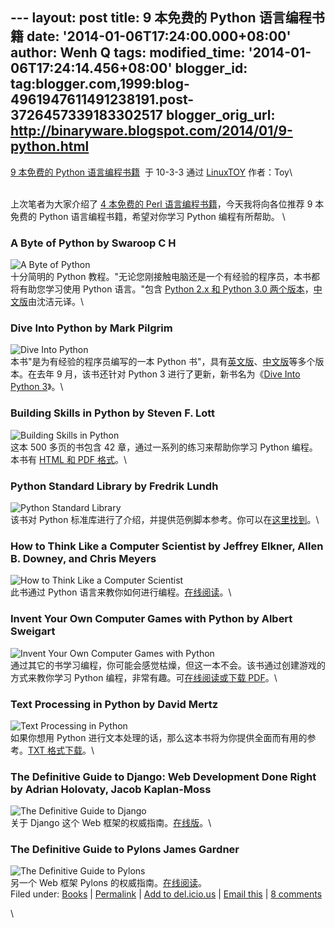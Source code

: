 --- layout: post title: 9 本免费的 Python 语言编程书籍 date:
'2014-01-06T17:24:00.000+08:00' author: Wenh Q tags: modified\_time:
'2014-01-06T17:24:14.456+08:00' blogger\_id:
tag:blogger.com,1999:blog-4961947611491238191.post-3726457339183302517
blogger\_orig\_url: http://binaryware.blogspot.com/2014/01/9-python.html
---

[9 本免费的 Python
语言编程书籍](http://linuxtoy.org/archives/9-free-python-books.html)  于
10-3-3 通过 [LinuxTOY](http://linuxtoy.org/) 作者：Toy\

\
上次笔者为大家介绍了 [4 本免费的 Perl
语言编程书籍](http://linuxtoy.org/archives/4-free-perl-books.html)，今天我将向各位推荐
9 本免费的 Python 语言编程书籍，希望对你学习 Python 编程有所帮助。 \

### A Byte of Python by Swaroop C H

![A Byte of Python](http://linuxtoy.org/images/2010/02/bop.jpg)\
十分简明的 Python
教程。"无论您刚接触电脑还是一个有经验的程序员，本书都将有助您学习使用
Python 语言。"包含 [Python 2.x 和 Python 3.0
两个版本](http://www.swaroopch.com/notes/Python)，[中文版](http://linuxtoy.org/docs/bop/)由沈洁元译。\

### Dive Into Python by Mark Pilgrim

![Dive Into Python](http://linuxtoy.org/images/2010/02/dip.jpg)\
本书"是为有经验的程序员编写的一本 Python
书"，具有[英文版](http://diveintopython.org/)、[中文版](http://linuxtoy.org/docs/dip/)等多个版本。在去年
9 月，该书还针对 Python 3 进行了更新，新书名为《[Dive Into Python
3](http://diveintopython3.org/)》。\

### Building Skills in Python by Steven F. Lott

![Building Skills in
Python](http://linuxtoy.org/images/2010/02/bip.jpg)\
这本 500 多页的书包含 42 章，通过一系列的练习来帮助你学习 Python
编程。本书有 [HTML 和 PDF
格式](http://homepage.mac.com/s_lott/books/python.html)。\

### Python Standard Library by Fredrik Lundh

![Python Standard Library](http://linuxtoy.org/images/2010/02/psl.gif)\
该书对 Python
标准库进行了介绍，并提供范例脚本参考。你可以在[这里找到](http://effbot.org/zone/librarybook-index.htm)。\

### How to Think Like a Computer Scientist by Jeffrey Elkner, Allen B. Downey, and Chris Meyers

![How to Think Like a Computer
Scientist](http://linuxtoy.org/images/2010/02/hcp.jpg)\
此书通过 Python
语言来教你如何进行编程。[在线阅读](http://openbookproject.net//thinkCSpy/)。\

### Invent Your Own Computer Games with Python by Albert Sweigart

![Invent Your Own Computer Games with
Python](http://linuxtoy.org/images/2010/02/iwp.png)\
通过其它的书学习编程，你可能会感觉枯燥，但这一本不会。该书通过创建游戏的方式来教你学习
Python 编程，非常有趣。可[在线阅读或下载
PDF](http://inventwithpython.com/)。\

### Text Processing in Python by David Mertz

![Text Processing in
Python](http://linuxtoy.org/images/2010/02/tpp.jpg)\
如果你想用 Python
进行文本处理的话，那么这本书将为你提供全面而有用的参考。[TXT
格式下载](http://gnosis.cx/TPiP/)。\

### The Definitive Guide to Django: Web Development Done Right by Adrian Holovaty, Jacob Kaplan-Moss

![The Definitive Guide to
Django](http://linuxtoy.org/images/2010/02/dgd.gif)\
关于 Django 这个 Web
框架的权威指南。[在线版](http://www.djangobook.com/)。\

### The Definitive Guide to Pylons James Gardner

![The Definitive Guide to
Pylons](http://linuxtoy.org/images/2010/02/dgp.jpg)\
另一个 Web 框架 Pylons 的权威指南。[在线阅读](http://pylonsbook.com/)。\
Filed under:
[Books](http://linuxtoy.org/category/books "View all posts in Books") |
[Permalink](http://linuxtoy.org/archives/9-free-python-books.html) |
[Add to
del.icio.us](http://delicious.com/save?url=http://linuxtoy.org/archives/9-free-python-books.html&title=9%20%E6%9C%AC%E5%85%8D%E8%B4%B9%E7%9A%84%20Python%20%E8%AF%AD%E8%A8%80%E7%BC%96%E7%A8%8B%E4%B9%A6%E7%B1%8D)
| [Email
this](mailto:?Subject=Check+This+Out&body=I+think+you%27ll+like+this%3A+http%3A%2F%2Flinuxtoy.org%2Farchives%2F9-free-python-books.html)
| [8
comments](http://linuxtoy.org/archives/9-free-python-books.html#comments)

\

